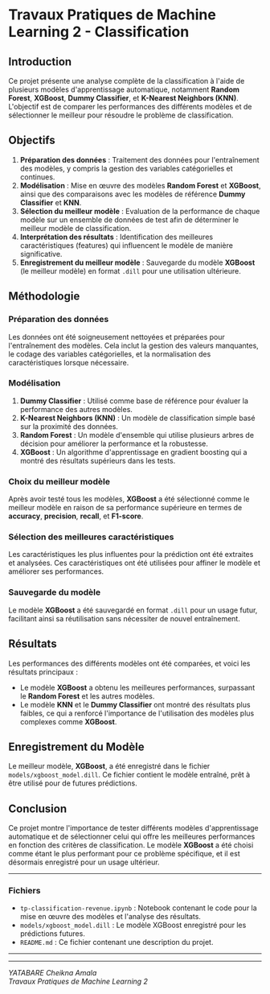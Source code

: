 # Travaux Pratiques de Machine Learning 2 - Classification

## Introduction
Ce projet présente une analyse complète de la classification à l'aide de plusieurs modèles d'apprentissage automatique, notamment **Random Forest**, **XGBoost**, **Dummy Classifier**, et **K-Nearest Neighbors (KNN)**. L'objectif est de comparer les performances des différents modèles et de sélectionner le meilleur pour résoudre le problème de classification.

## Objectifs
1. **Préparation des données** : Traitement des données pour l'entraînement des modèles, y compris la gestion des variables catégorielles et continues.
2. **Modélisation** : Mise en œuvre des modèles **Random Forest** et **XGBoost**, ainsi que des comparaisons avec les modèles de référence **Dummy Classifier** et **KNN**.
3. **Sélection du meilleur modèle** : Evaluation de la performance de chaque modèle sur un ensemble de données de test afin de déterminer le meilleur modèle de classification.
4. **Interprétation des résultats** : Identification des meilleures caractéristiques (features) qui influencent le modèle de manière significative.
5. **Enregistrement du meilleur modèle** : Sauvegarde du modèle **XGBoost** (le meilleur modèle) en format `.dill` pour une utilisation ultérieure.

## Méthodologie

### Préparation des données
Les données ont été soigneusement nettoyées et préparées pour l'entraînement des modèles. Cela inclut la gestion des valeurs manquantes, le codage des variables catégorielles, et la normalisation des caractéristiques lorsque nécessaire.

### Modélisation
1. **Dummy Classifier** : Utilisé comme base de référence pour évaluer la performance des autres modèles.
2. **K-Nearest Neighbors (KNN)** : Un modèle de classification simple basé sur la proximité des données.
3. **Random Forest** : Un modèle d'ensemble qui utilise plusieurs arbres de décision pour améliorer la performance et la robustesse.
4. **XGBoost** : Un algorithme d'apprentissage en gradient boosting qui a montré des résultats supérieurs dans les tests.

### Choix du meilleur modèle
Après avoir testé tous les modèles, **XGBoost** a été sélectionné comme le meilleur modèle en raison de sa performance supérieure en termes de **accuracy**, **precision**, **recall**, et **F1-score**. 

### Sélection des meilleures caractéristiques
Les caractéristiques les plus influentes pour la prédiction ont été extraites et analysées. Ces caractéristiques ont été utilisées pour affiner le modèle et améliorer ses performances.

### Sauvegarde du modèle
Le modèle **XGBoost** a été sauvegardé en format `.dill` pour un usage futur, facilitant ainsi sa réutilisation sans nécessiter de nouvel entraînement.

## Résultats
Les performances des différents modèles ont été comparées, et voici les résultats principaux :
- Le modèle **XGBoost** a obtenu les meilleures performances, surpassant le **Random Forest** et les autres modèles.
- Le modèle **KNN** et le **Dummy Classifier** ont montré des résultats plus faibles, ce qui a renforcé l'importance de l'utilisation des modèles plus complexes comme **XGBoost**.

## Enregistrement du Modèle
Le meilleur modèle, **XGBoost**, a été enregistré dans le fichier `models/xgboost_model.dill`. Ce fichier contient le modèle entraîné, prêt à être utilisé pour de futures prédictions.

## Conclusion
Ce projet montre l'importance de tester différents modèles d'apprentissage automatique et de sélectionner celui qui offre les meilleures performances en fonction des critères de classification. Le modèle **XGBoost** a été choisi comme étant le plus performant pour ce problème spécifique, et il est désormais enregistré pour un usage ultérieur.

---

### Fichiers
- `tp-classification-revenue.ipynb` : Notebook contenant le code pour la mise en œuvre des modèles et l'analyse des résultats.
- `models/xgboost_model.dill` : Le modèle XGBoost enregistré pour les prédictions futures.
- `README.md` : Ce fichier contenant une description du projet.

---


---

*YATABARE Cheikna Amala*  
*Travaux Pratiques de Machine Learning 2*
